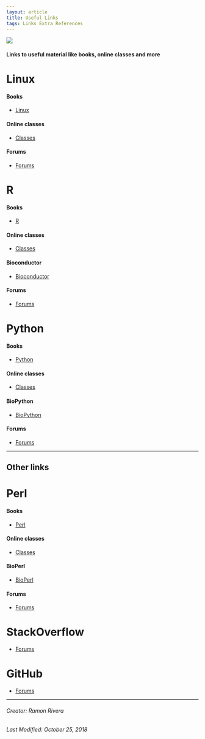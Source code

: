 ```yaml
---
layout: article
title: Useful Links
tags: Links Extra References
---
```

 
![](https://i.imgur.com/KMVYY8O.png)    

#### Links to useful material like books, online classes and more

# Linux
#### Books
- [Linux]()
#### Online classes
- [Classes]()
#### Forums
- [Forums]()  

# R
#### Books
- [R]()
#### Online classes
- [Classes]()
#### Bioconductor
- [Bioconductor]()
#### Forums
- [Forums]()

# Python
#### Books
- [Python]()
#### Online classes
- [Classes]()
#### BioPython
- [BioPython]()
#### Forums
- [Forums]()

___  
  
## Other links

# Perl
#### Books
- [Perl]()
#### Online classes
- [Classes]()
#### BioPerl
- [BioPerl]()
#### Forums
- [Forums]()

# StackOverflow
- [Forums]()

# GitHub
- [Forums]()


  
---
###### Creator: Ramon Rivera  
###### Last Modified: October 25, 2018  
